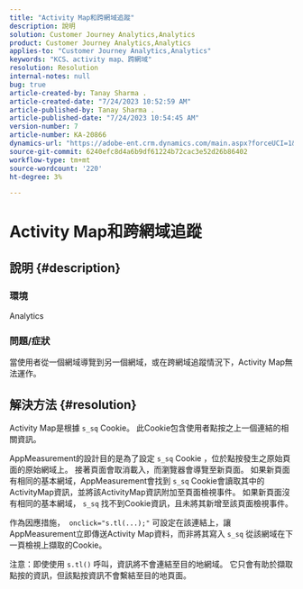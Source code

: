 ```yaml
---
title: "Activity Map和跨網域追蹤"
description: 說明
solution: Customer Journey Analytics,Analytics
product: Customer Journey Analytics,Analytics
applies-to: "Customer Journey Analytics,Analytics"
keywords: "KCS、activity map、跨網域"
resolution: Resolution
internal-notes: null
bug: true
article-created-by: Tanay Sharma .
article-created-date: "7/24/2023 10:52:59 AM"
article-published-by: Tanay Sharma .
article-published-date: "7/24/2023 10:54:45 AM"
version-number: 7
article-number: KA-20866
dynamics-url: "https://adobe-ent.crm.dynamics.com/main.aspx?forceUCI=1&pagetype=entityrecord&etn=knowledgearticle&id=82ae1840-102a-ee11-bdf4-6045bd006239"
source-git-commit: 6240efc8d4a6b9df61224b72cac3e52d26b86402
workflow-type: tm+mt
source-wordcount: '220'
ht-degree: 3%

---
```


# Activity Map和跨網域追蹤

## 說明 {#description}


### 環境

Analytics

### 問題/症狀

當使用者從一個網域導覽到另一個網域，或在跨網域追蹤情況下，Activity Map無法運作。


## 解決方法 {#resolution}


Activity Map是根據 `s_sq` Cookie。 此Cookie包含使用者點按之上一個連結的相關資訊。

AppMeasurement的設計目的是為了設定 `s_sq` Cookie ，位於點按發生之原始頁面的原始網域上。 接著頁面會取消載入，而瀏覽器會導覽至新頁面。 如果新頁面有相同的基本網域，AppMeasurement會找到 `s_sq` Cookie會讀取其中的ActivityMap資訊，並將該ActivityMap資訊附加至頁面檢視事件。 如果新頁面沒有相同的基本網域， `s_sq` 找不到Cookie資訊，且未將其新增至該頁面檢視事件。

作為因應措施，  `onclick="s.tl(...);"` 可設定在該連結上，讓AppMeasurement立即傳送Activity Map資料，而非將其寫入 `s_sq` 從該網域在下一頁檢視上擷取的Cookie。



注意：即使使用 `s.tl()` 呼叫，資訊將不會連結至目的地網域。 它只會有助於擷取點按的資訊，但該點按資訊不會繫結至目的地頁面。




